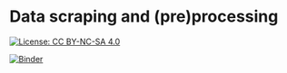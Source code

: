 Data scraping and (pre)processing
===

[![License: CC BY-NC-SA 4.0](https://img.shields.io/badge/License-CC%20BY--NC--SA%204.0-lightgrey.svg)](https://creativecommons.org/licenses/by-nc-sa/4.0/)

[![Binder](https://static.mybinder.org/badge_logo.svg)](https://mybinder.org/v2/gh/architexte/cours-data-processing/main)